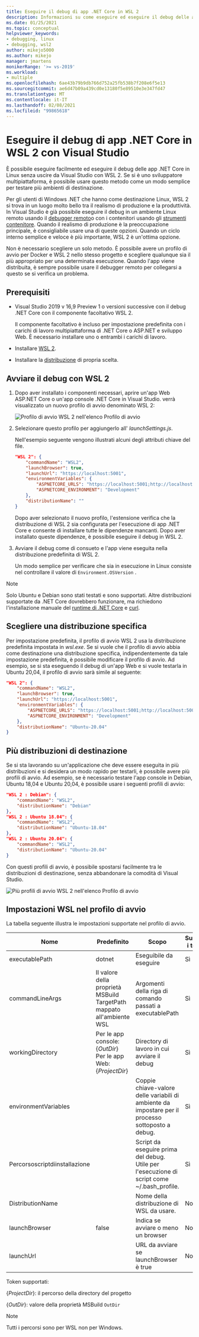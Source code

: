 ```yaml
---
title: Eseguire il debug di app .NET Core in WSL 2
description: Informazioni su come eseguire ed eseguire il debug delle app .NET Core in WSL 2 senza uscire da Visual Studio.
ms.date: 01/25/2021
ms.topic: conceptual
helpviewer_keywords:
- debugging, linux
- debugging, wsl2
author: mikejo5000
ms.author: mikejo
manager: jmartens
monikerRange: '>= vs-2019'
ms.workload:
- multiple
ms.openlocfilehash: 6ae43b79b9db766d752a25fb538b7f208e6f5e13
ms.sourcegitcommit: ae6d47b09a439cd0e13180f5e89510e3e347fd47
ms.translationtype: MT
ms.contentlocale: it-IT
ms.lasthandoff: 02/08/2021
ms.locfileid: "99865618"
---
```

# <a name="debug-net-core-apps-in-wsl-2-with-visual-studio"></a>Eseguire il debug di app .NET Core in WSL 2 con Visual Studio

È possibile eseguire facilmente ed eseguire il debug delle app .NET Core in Linux senza uscire da Visual Studio con WSL 2. Se si è uno sviluppatore multipiattaforma, è possibile usare questo metodo come un modo semplice per testare più ambienti di destinazione.

Per gli utenti di Windows .NET che hanno come destinazione Linux, WSL 2 si trova in un luogo molto bello tra il realismo di produzione e la produttività. In Visual Studio è già possibile eseguire il debug in un ambiente Linux remoto usando il [debugger remoto](../debugger/remote-debugging-dotnet-core-linux-with-ssh.md)o con i contenitori usando gli [strumenti contenitore](../containers/overview.md). Quando il realismo di produzione è la preoccupazione principale, è consigliabile usare una di queste opzioni. Quando un ciclo interno semplice e veloce è più importante, WSL 2 è un'ottima opzione.

Non è necessario scegliere un solo metodo. È possibile avere un profilo di avvio per Docker e WSL 2 nello stesso progetto e scegliere qualunque sia il più appropriato per una determinata esecuzione. Quando l'app viene distribuita, è sempre possibile usare il debugger remoto per collegarsi a questo se si verifica un problema.

## <a name="prerequisites"></a>Prerequisiti

- Visual Studio 2019 v 16,9 Preview 1 o versioni successive con il debug .NET Core con il componente facoltativo WSL 2.

  Il componente facoltativo è incluso per impostazione predefinita con i carichi di lavoro multipiattaforma di .NET Core o ASP.NET e sviluppo Web. È necessario installare uno o entrambi i carichi di lavoro.

- Installare [WSL 2](/windows/wsl/about).

- Installare la [distribuzione](https://aka.ms/wslstore) di propria scelta.

## <a name="start-debugging-with-wsl-2"></a>Avviare il debug con WSL 2

1. Dopo aver installato i componenti necessari, aprire un'app Web ASP.NET Core o un'app console .NET Core in Visual Studio. verrà visualizzato un nuovo profilo di avvio denominato WSL 2:

   ![Profilo di avvio WSL 2 nell'elenco Profilo di avvio](media/linux-wsl2-debugging-select-launch-profile.png)

1. Selezionare questo profilo per aggiungerlo all' *launchSettings.js*.

   Nell'esempio seguente vengono illustrati alcuni degli attributi chiave del file.

    ```json
    "WSL 2": {
        "commandName": "WSL2",
        "launchBrowser": true,
        "launchUrl": "https://localhost:5001",
        "environmentVariables": {
            "ASPNETCORE_URLS": "https://localhost:5001;http://localhost:5000",
            "ASPNETCORE_ENVIRONMENT": "Development"
        },
        "distributionName": ""
    }
    ```

   Dopo aver selezionato il nuovo profilo, l'estensione verifica che la distribuzione di WSL 2 sia configurata per l'esecuzione di app .NET Core e consente di installare tutte le dipendenze mancanti. Dopo aver installato queste dipendenze, è possibile eseguire il debug in WSL 2.

1. Avviare il debug come di consueto e l'app viene eseguita nella distribuzione predefinita di WSL 2.

   Un modo semplice per verificare che sia in esecuzione in Linux consiste nel controllare il valore di `Environment.OSVersion` .

>[!NOTE]
> Solo Ubuntu e Debian sono stati testati e sono supportati. Altre distribuzioni supportate da .NET Core dovrebbero funzionare, ma richiedono l'installazione manuale del [runtime di .NET Core](https://aka.ms/wsldotnet) e [curl](https://curl.haxx.se/).

## <a name="choose-a-specific-distribution"></a>Scegliere una distribuzione specifica

Per impostazione predefinita, il profilo di avvio WSL 2 usa la distribuzione predefinita impostata in *wsl.exe*. Se si vuole che il profilo di avvio abbia come destinazione una distribuzione specifica, indipendentemente da tale impostazione predefinita, è possibile modificare il profilo di avvio. Ad esempio, se si sta eseguendo il debug di un'app Web e si vuole testarla in Ubuntu 20,04, il profilo di avvio sarà simile al seguente:

```json
"WSL 2": {
    "commandName": "WSL2",
    "launchBrowser": true,
    "launchUrl": "https://localhost:5001",
    "environmentVariables": {
        "ASPNETCORE_URLS": "https://localhost:5001;http://localhost:5000",
        "ASPNETCORE_ENVIRONMENT": "Development"
    },
    "distributionName": "Ubuntu-20.04"
}
```

## <a name="target-multiple-distributions"></a>Più distribuzioni di destinazione

Se si sta lavorando su un'applicazione che deve essere eseguita in più distribuzioni e si desidera un modo rapido per testarli, è possibile avere più profili di avvio. Ad esempio, se è necessario testare l'app console in Debian, Ubuntu 18,04 e Ubuntu 20,04, è possibile usare i seguenti profili di avvio:

```json
"WSL 2 : Debian": {
    "commandName": "WSL2",
    "distributionName": "Debian"
},
"WSL 2 : Ubuntu 18.04": {
    "commandName": "WSL2",
    "distributionName": "Ubuntu-18.04"
},
"WSL 2 : Ubuntu 20.04": {
    "commandName": "WSL2",
    "distributionName": "Ubuntu-20.04"
}
```

Con questi profili di avvio, è possibile spostarsi facilmente tra le distribuzioni di destinazione, senza abbandonare la comodità di Visual Studio.

![Più profili di avvio WSL 2 nell'elenco Profilo di avvio](media/linux-wsl2-debugging-switch-target-distribution.png)

## <a name="wsl-settings-in-the-launch-profile"></a>Impostazioni WSL nel profilo di avvio

La tabella seguente illustra le impostazioni supportate nel profilo di avvio.

|Nome|Predefinito|Scopo|Supporta i token?|
|-|-|-|-|
|executablePath|dotnet|Eseguibile da eseguire|Sì|
|commandLineArgs|Il valore della proprietà MSBuild TargetPath mappato all'ambiente WSL|Argomenti della riga di comando passati a executablePath|Sì|
|workingDirectory|Per le app console: {*OutDir*}</br>Per le app Web: {*ProjectDir*}|Directory di lavoro in cui avviare il debug|Sì|
|environmentVariables||Coppie chiave-valore delle variabili di ambiente da impostare per il processo sottoposto a debug.|Sì|
|Percorsoscriptdiinstallazione||Script da eseguire prima del debug. Utile per l'esecuzione di script come ~/.bash_profile.|Sì|
|DistributionName||Nome della distribuzione di WSL da usare.|No|
|launchBrowser|false|Indica se avviare o meno un browser|No|
|launchUrl||URL da avviare se launchBrowser è true|No|

Token supportati:

{*ProjectDir*}: il percorso della directory del progetto

{*OutDir*}: valore della proprietà MSBuild `OutDir`

>[!NOTE]
> Tutti i percorsi sono per WSL non per Windows.
